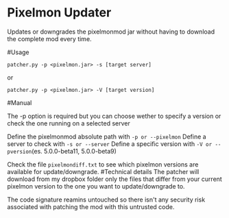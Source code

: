 # Pixelmon Updater
Updates or downgrades the pixelmonmod jar without having to download the complete mod every time.

#Usage

    patcher.py -p <pixelmon.jar> -s [target server]

or

    patcher.py -p <pixelmon.jar> -V [target version]

#Manual

The -p option is required but you can choose wether to specify a version or check the one running on a selected server

Define the pixelmonmod absolute path with `-p or --pixelmon`
Define a server to check with `-s or --server`
Define a specific version with `-V or --pversion`(es. 5.0.0-beta11,  5.0.0-beta9)

Check the file `pixelmondiff.txt` to see which pixelmon versions are available for update/downgrade.
#Technical details
The patcher will download from my dropbox folder only the files that differ from your current pixelmon version to the one you want to update/downgrade to.

The code signature reamins untouched so there isn't any security risk associated with patching the mod with this untrusted code.


